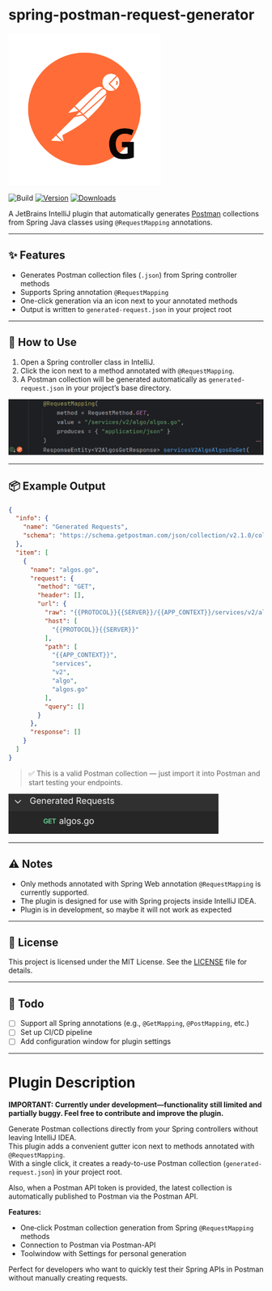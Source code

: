 
# spring-postman-request-generator

<img width="300" src="https://github.com/FerdiStro/spring-postman-request-generator/raw/main/doc/img/icon.svg" alt="ICON">  
<br>

![Build](https://github.com/FerdiStro/spring-postman-request-generator/workflows/Build/badge.svg)
[![Version](https://img.shields.io/jetbrains/plugin/v/27997-spring-postman-request-generator.svg)](https://plugins.jetbrains.com/plugin/27997-spring-postman-request-generator)
[![Downloads](https://img.shields.io/jetbrains/plugin/d/27997-spring-postman-request-generator.svg)](https://plugins.jetbrains.com/plugin/27997-spring-postman-request-generator)

A JetBrains IntelliJ plugin that automatically generates [Postman](https://www.postman.com/) collections from Spring
Java classes using `@RequestMapping` annotations.

---

## ✨ Features

* Generates Postman collection files (`.json`) from Spring controller methods
* Supports Spring annotation `@RequestMapping`
* One-click generation via an icon next to your annotated methods
* Output is written to `generated-request.json` in your project root

---

## 🚀 How to Use

1. Open a Spring controller class in IntelliJ.
2. Click the icon next to a method annotated with `@RequestMapping`.
3. A Postman collection will be generated automatically as `generated-request.json` in your project’s base directory.

![RequestMappingInterface.png](https://github.com/FerdiStro/spring-postman-request-generator/raw/main/doc/img/RequestMappingInterface.png)

---

## 📦 Example Output

```json
{
  "info": {
    "name": "Generated Requests",
    "schema": "https://schema.getpostman.com/json/collection/v2.1.0/collection.json"
  },
  "item": [
    {
      "name": "algos.go",
      "request": {
        "method": "GET",
        "header": [],
        "url": {
          "raw": "{{PROTOCOL}}{{SERVER}}/{{APP_CONTEXT}}/services/v2/algo/algos.go",
          "host": [
            "{{PROTOCOL}}{{SERVER}}"
          ],
          "path": [
            "{{APP_CONTEXT}}",
            "services",
            "v2",
            "algo",
            "algos.go"
          ],
          "query": []
        }
      },
      "response": []
    }
  ]
}
```

> ✅ This is a valid Postman collection — just import it into Postman and start testing your endpoints.

![postman collection](https://github.com/FerdiStro/spring-postman-request-generator/raw/main/doc/img/PostmanCollection.png)

---

## ⚠️ Notes

* Only methods annotated with Spring Web annotation  `@RequestMapping` is currently supported.
* The plugin is designed for use with Spring projects inside IntelliJ IDEA.
* Plugin is in development, so maybe it will not work as expected

---

## 📄 License

This project is licensed under the MIT License. See the [LICENSE](LICENSE) file for details.


---

## 📝 Todo

* [ ] Support all Spring annotations (e.g., `@GetMapping`, `@PostMapping`, etc.)
* [ ] Set up CI/CD pipeline
* [ ] Add configuration window for plugin settings

---
# Plugin Description
<!-- Plugin description -->
**IMPORTANT: Currently under development—functionality still limited and partially buggy. Feel free to contribute and improve the plugin.**

Generate Postman collections directly from your Spring controllers without leaving IntelliJ IDEA.  
This plugin adds a convenient gutter icon next to methods annotated with `@RequestMapping`.  
With a single click, it creates a ready-to-use Postman collection (`generated-request.json`) in your project root.

Also, when a Postman API token is provided, the latest collection is automatically published to Postman via the Postman API.

**Features:**
- One‑click Postman collection generation from Spring `@RequestMapping` methods
- Connection to Postman via Postman-API 
- Toolwindow with Settings for personal generation

Perfect for developers who want to quickly test their Spring APIs in Postman without manually creating requests.




<!-- Plugin description end -->
